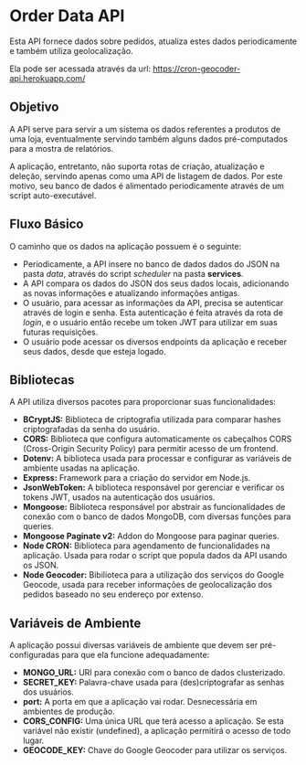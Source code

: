 # Order Data API

Esta API fornece dados sobre pedidos, atualiza estes dados periodicamente e também utiliza geolocalização.

Ela pode ser acessada através da url: https://cron-geocoder-api.herokuapp.com/

## Objetivo

A API serve para servir a um sistema os dados referentes a produtos de uma loja, eventualmente servindo também alguns dados pré-computados para a mostra de relatórios.

A aplicação, entretanto, não suporta rotas de criação, atualização e deleção, servindo apenas como uma API de listagem de dados. Por este motivo, seu banco de dados é alimentado periodicamente através de um script auto-executável.
## Fluxo Básico

O caminho que os dados na aplicação possuem é o seguinte:

- Periodicamente, a API insere no banco de dados dados do JSON na pasta *data*, através do script *scheduler* na pasta **services**.
- A API compara os dados do JSON dos seus dados locais, adicionando as novas informações e atualizando informações antigas.
- O usuário, para acessar as informações da API, precisa se autenticar através de login e senha. Esta autenticação é feita através da rota de *login*, e o usuário então recebe um token JWT para utilizar em suas futuras requisições.
- O usuário pode acessar os diversos endpoints da aplicação e receber seus dados, desde que esteja logado.

## Bibliotecas

A API utiliza diversos pacotes para proporcionar suas funcionalidades:

- **BCryptJS:** Biblioteca de criptografia utilizada para comparar hashes criptografadas da senha do usuário.
- **CORS:** Biblioteca que configura automaticamente os cabeçalhos CORS (Cross-Origin Security Policy) para permitir acesso de um frontend.
- **Dotenv:** A biblioteca usada para processar e configurar as variáveis de ambiente usadas na aplicação.
- **Express:** Framework para a criação do servidor em Node.js.
- **JsonWebToken:** A biblioteca responsável por gerenciar e verificar os tokens JWT, usados na autenticação dos usuários.
- **Mongoose:** Biblioteca responsável por abstrair as funcionalidades de conexão com o banco de dados MongoDB, com diversas funções para queries.
- **Mongoose Paginate v2:** Addon do Mongoose para paginar queries.
- **Node CRON:** Biblioteca para agendamento de funcionalidades na aplicação. Usada para rodar o script que popula dados da API usando os JSON.
- **Node Geocoder:** Bibilioteca para a utilização dos serviços do Google Geocode, usada para receber informações de geolocalização dos pedidos baseado no seu endereço por extenso.

## Variáveis de Ambiente

A aplicação possui diversas variáveis de ambiente que devem ser pré-configuradas para que ela funcione adequadamente:

- **MONGO_URL:** URI para conexão com o banco de dados clusterizado.
- **SECRET_KEY:** Palavra-chave usada para (des)criptografar as senhas dos usuários.
- **port:** A porta em que a aplicação vai rodar. Desnecessária em ambientes de produção.
- **CORS_CONFIG:** Uma única URL que terá acesso a aplicação. Se esta variável não existir (undefined), a aplicação permitirá o acesso de todo lugar.
- **GEOCODE_KEY:** Chave do Google Geocoder para utilizar os serviços.
